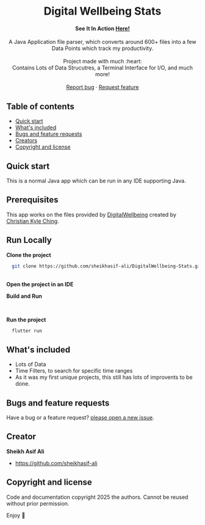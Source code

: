 <p align="center">
  

  <h1 align="center">Digital Wellbeing Stats</h1>

  <h4 align="center">See It In Action <a href="https://sheikhasif-ali.github.io/#digitalWellbeing">Here!</a></h4> 


  <p align="center">
    A Java Application file parser, which converts around 600+ files into a few Data Points which track my productivity.
    <br><br>
    Project made with much  :heart: 
		<br> Contains Lots of Data Strucutres, a Terminal Interface for I/O, and much more!
    <br>
    <br>
    <a href="https://github.com/sheikhasif-ali/DigitalWellbeing-Stats/issues">Report bug</a>
    ·
    <a href="https://github.com/sheikhasif-ali/DigitalWellbeing-Stats/issues">Request feature</a>
  </p>
</p>

## Table of contents

- [Quick start](#quick-start)
- [What's included](#whats-included)
- [Bugs and feature requests](#bugs-and-feature-requests)
- [Creators](#creator)
- [Copyright and license](#copyright-and-license)

## Quick start

This is a normal Java app which can be run in any IDE supporting Java.

## Prerequisites

This app works on the files provided by <a href="https://github.com/christiankyle-ching/DigitalWellbeingForWindows">DigitalWellbeing</a> created by <a href="https://github.com/christiankyle-ching">Christian Kyle Ching</a>.


## Run Locally

<b>Clone the project</b>

```bash
  git clone https://github.com/sheikhasif-ali/DigitalWellbeing-Stats.git
```
<br>
<b>Open the project in an IDE</b>
<br>

<b>Build and Run</b>




<br>


<b>Run the project</b>

```bash
  flutter run
```

## What's included

* Lots of Data
* Time Filters, to search for specific time ranges
* As it was my first unique projects, this still has lots of improvents to be done.


## Bugs and feature requests

Have a bug or a feature request? [please open a new issue](https://github.com/sheikhasif-ali/DigitalWellbeing-Stats/issues/new).

## Creator

**Sheikh Asif Ali**

- <https://github.com/sheikhasif-ali>


## Copyright and license

Code and documentation copyright 2025 the authors. Cannot be reused without prior permission.

Enjoy :metal:
